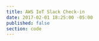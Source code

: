 ```yaml
---
title: AWS IoT Slack Check-in
date: 2017-02-01 18:25:00 -05:00
published: false
section: code
---
```


